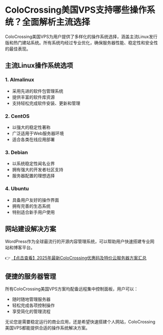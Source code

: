 # ColoCrossing美国VPS支持哪些操作系统？全面解析主流选择

ColoCrossing美国VPS为用户提供了多样化的操作系统选择，涵盖主流Linux发行版和热门建站系统。所有系统均经过专业优化，确保服务器性能、稳定性和安全性的最佳表现。

## 主流Linux操作系统选项

### 1. Almalinux
- 采用先进的软件包管理系统
- 提供丰富的软件库资源
- 支持轻松完成软件安装、更新和管理

### 2. CentOS
- 以强大的稳定性著称
- 广泛适用于Web服务器环境
- 适合各类在线应用部署

### 3. Debian
- 以系统稳定性闻名业界
- 拥有强大的开发者社区支持
- 服务器配置的理想选择

### 4. Ubuntu
- 具备用户友好的操作界面
- 拥有完善的生态系统
- 特别适合新手用户使用

## 网站建设解决方案

WordPress作为全球最流行的开源内容管理系统，可以帮助用户快速搭建专业网站和博客平台。

👉 [【点击查看】2025年最新ColoCrossing优惠码及特价云服务器方案汇总](https://bit.ly/ColoCrossing)

## 便捷的服务器管理

所有ColoCrossing美国VPS方案均配备远程集中控制面板，用户可以：
- 随时随地管理服务器
- 轻松完成各项控制操作
- 享受简化的管理流程

无论您是需要稳定运行的商业应用，还是希望快速搭建个人网站，ColoCrossing美国VPS都能提供合适的操作系统解决方案。